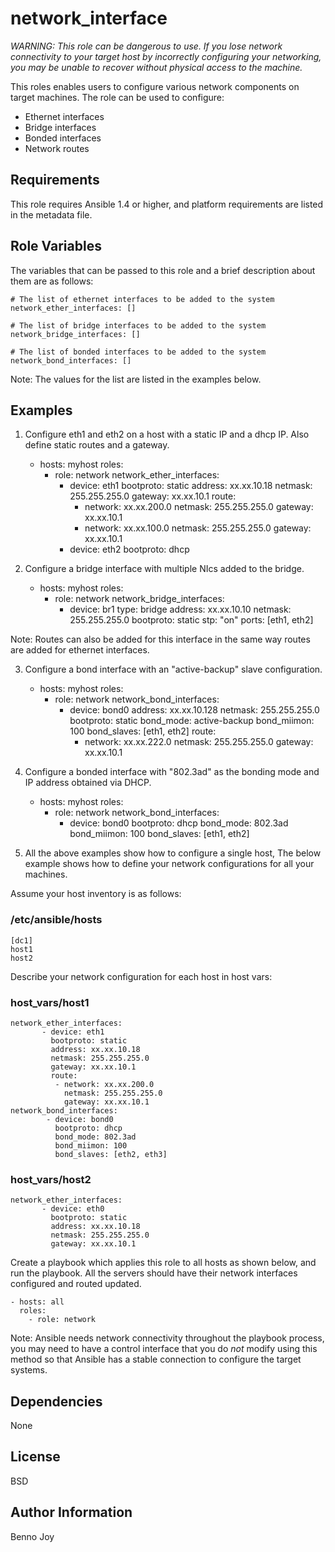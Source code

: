 network_interface
=================

_WARNING: This role can be dangerous to use. If you lose network connectivity
to your target host by incorrectly configuring your networking, you may be
unable to recover without physical access to the machine._

This roles enables users to configure various network components on target
machines. The role can be used to configure:

- Ethernet interfaces
- Bridge interfaces
- Bonded interfaces
- Network routes

Requirements
------------

This role requires Ansible 1.4 or higher, and platform requirements are listed
in the metadata file.

Role Variables
--------------

The variables that can be passed to this role and a brief description about
them are as follows:

    # The list of ethernet interfaces to be added to the system
    network_ether_interfaces: []

    # The list of bridge interfaces to be added to the system
    network_bridge_interfaces: []

    # The list of bonded interfaces to be added to the system
    network_bond_interfaces: []

Note: The values for the list are listed in the examples below.

Examples
--------

1) Configure eth1 and eth2 on a host with a static IP and a dhcp IP. Also
define static routes and a gateway.

    - hosts: myhost
      roles:
        - role: network
          network_ether_interfaces:
           - device: eth1
             bootproto: static
             address: xx.xx.10.18
             netmask: 255.255.255.0
             gateway: xx.xx.10.1
             route:
              - network: xx.xx.200.0
                netmask: 255.255.255.0
                gateway: xx.xx.10.1
              - network: xx.xx.100.0
                netmask: 255.255.255.0
                gateway: xx.xx.10.1
           - device: eth2
             bootproto: dhcp

2) Configure a bridge interface with multiple NIcs added to the bridge.

    - hosts: myhost
      roles:
        - role: network
          network_bridge_interfaces:
           -  device: br1
              type: bridge
              address: xx.xx.10.10
              netmask: 255.255.255.0
              bootproto: static
              stp: "on"
              ports: [eth1, eth2]

Note: Routes can also be added for this interface in the same way routes are
added for ethernet interfaces.

3) Configure a bond interface with an "active-backup" slave configuration.

    - hosts: myhost
      roles:
        - role: network
          network_bond_interfaces:
            - device: bond0
              address: xx.xx.10.128
              netmask: 255.255.255.0
              bootproto: static
              bond_mode: active-backup
              bond_miimon: 100
              bond_slaves: [eth1, eth2]
              route:
              - network: xx.xx.222.0
                netmask: 255.255.255.0
                gateway: xx.xx.10.1

4) Configure a bonded interface with "802.3ad" as the bonding mode and IP
address obtained via DHCP.

    - hosts: myhost
      roles:
        - role: network
          network_bond_interfaces:
            - device: bond0
              bootproto: dhcp
              bond_mode: 802.3ad
              bond_miimon: 100
              bond_slaves: [eth1, eth2]

5) All the above examples show how to configure a single host, The below
example shows how to define your network configurations for all your machines.

Assume your host inventory is as follows:

### /etc/ansible/hosts

    [dc1]
    host1
    host2

Describe your network configuration for each host in host vars:

### host_vars/host1

    network_ether_interfaces:
           - device: eth1
             bootproto: static
             address: xx.xx.10.18
             netmask: 255.255.255.0
             gateway: xx.xx.10.1
             route:
              - network: xx.xx.200.0
                netmask: 255.255.255.0
                gateway: xx.xx.10.1
    network_bond_interfaces:
            - device: bond0
              bootproto: dhcp
              bond_mode: 802.3ad
              bond_miimon: 100
              bond_slaves: [eth2, eth3]

### host_vars/host2

    network_ether_interfaces:
           - device: eth0
             bootproto: static
             address: xx.xx.10.18
             netmask: 255.255.255.0
             gateway: xx.xx.10.1

Create a playbook which applies this role to all hosts as shown below, and run
the playbook. All the servers should have their network interfaces configured
and routed updated.

    - hosts: all
      roles:
        - role: network

Note: Ansible needs network connectivity throughout the playbook process, you
may need to have a control interface that you do *not* modify using this
method so that Ansible has a stable connection to configure the target
systems.

Dependencies
------------

None

License
-------

BSD

Author Information
------------------

Benno Joy


